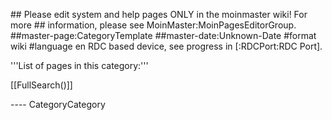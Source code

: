 \#\# Please edit system and help pages ONLY in the moinmaster wiki! For
more \#\# information, please see MoinMaster:MoinPagesEditorGroup.
\#\#master-page:CategoryTemplate \#\#master-date:Unknown-Date \#format
wiki \#language en RDC based device, see progress in \[:RDCPort:RDC
Port\].

'''List of pages in this category:'''

\[\[FullSearch()\]\]

---- CategoryCategory
